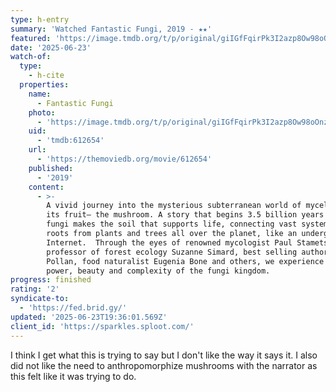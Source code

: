```yaml
---
type: h-entry
summary: 'Watched Fantastic Fungi, 2019 - ★★'
featured: 'https://image.tmdb.org/t/p/original/giIGfFqirPk3I2azp8Ow98oOnzG.jpg'
date: '2025-06-23'
watch-of:
  type:
    - h-cite
  properties:
    name:
      - Fantastic Fungi
    photo:
      - 'https://image.tmdb.org/t/p/original/giIGfFqirPk3I2azp8Ow98oOnzG.jpg'
    uid:
      - 'tmdb:612654'
    url:
      - 'https://themoviedb.org/movie/612654'
    published:
      - '2019'
    content:
      - >-
        A vivid journey into the mysterious subterranean world of mycelium and
        its fruit— the mushroom. A story that begins 3.5 billion years ago,
        fungi makes the soil that supports life, connecting vast systems of
        roots from plants and trees all over the planet, like an underground
        Internet.  Through the eyes of renowned mycologist Paul Stamets,
        professor of forest ecology Suzanne Simard, best selling author Michael
        Pollan, food naturalist Eugenia Bone and others, we experience the
        power, beauty and complexity of the fungi kingdom.
progress: finished
rating: '2'
syndicate-to:
  - 'https://fed.brid.gy/'
updated: '2025-06-23T19:36:01.569Z'
client_id: 'https://sparkles.sploot.com/'
---
```

I think I get what this is trying to say but I don't like the way it says it. I also did not like the need to anthropomorphize mushrooms with the narrator as this felt like it was trying to do.
